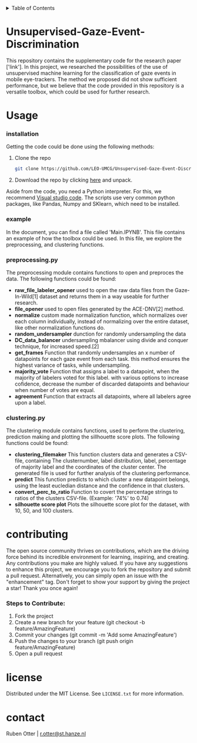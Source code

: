 <details>
  <summary>Table of Contents</summary>
  <ol>
    <li>
      <a href="#unsupervised-gaze-event-discrimination">Unsupervised-Gaze-Event-Discrimination</a>
    </li>
    <li><a href="#usage">Usage</a></li>
    <li><a href="#contributing">Contributing</a></li>
    <li><a href="#license">License</a></li>
    <li><a href="#contact">Contact</a></li>
  </ol>
</details>

# Unsupervised-Gaze-Event-Discrimination
This repository contains the supplementary code for the research paper ['link']. In this project, we researched the possibilities of the use of unsupervised machine learning for the classification of gaze events in mobile eye-trackers. The method we proposed did not show sufficient performance, but we believe that the code provided in this repository is a versatile toolbox, which could be used for further research.




# Usage
### installation
Getting the code could be done using the following methods:
1. Clone the repo
   ```sh
   git clone https://github.com/LEO-UMCG/Unsupervised-Gaze-Event-Discrimination/
   ```
   
2. Download the repo by clicking [here](https://github.com/LEO-UMCG/Unsupervised-Gaze-Event-Discrimination/archive/refs/heads/main.zip)  and unpack.

Aside from the code, you need a Python interpreter. For this, we recommend [Visual studio code](https://code.visualstudio.com). The scripts use very common python packages, like Pandas, Numpy and SKlearn, which need to be installed.




### example
In the document, you can find a file called 'Main.IPYNB'. This file contains an example of how the toolbox could be used. In this file, we explore the preprocessing, and clustering functions.

### preprocessing.py
The preprocessing module contains functions to open and preproces the data. The following functions could be found:
* **raw_file_labeler_opener** used to open the raw data files from the Gaze-In-Wild[1] dataset and returns them in a way useable for further research.
* **file_opener** used to open files generated by the ACE-DNV[2] method.
* **normalize** custom made normalization function, which normalizes over each column individually, instead of normalizing over the entire dataset, like other normalization functions do.
* **random_undersampler** dunction for randomly undersampling the data
* **DC_data_balancer** undersampling mbalancer using divide and conquer technique, for increased speed.[2]
* **get_frames** Function that randomly undersamples an x number of datapoints for each gaze event from each task. this method ensures the highest variance of tasks, while undersampling.
* **majority_vote** Function that assigns a label to a datapoint, when the majority of labelers voted for this label. with various options to increase cofidence, decrease the number of discarded datapoints and behaviour when number of votes are equal.
* **agreement** Function that extracts all datapoints, where all labelers agree upon a label.

### clustering.py
The clustering module contains functions, used to perform the clustering, prediction making and plotting the sillhouette score plots. The following functions could be found:
* **clustering_filemaker** This function clusters data and generates a CSV-file, containing The clusternumber, label distribution, label, percentage of majority label and the coordinates of the cluster center. The generated file is used for further analysis of the clustering performance.
* **predict** This function predicts to which cluster a new datapoint belongs, using the least eucledian distance and the confidence in that clusters.
* **convert_perc_to_ratio** Function to covert the percentage strings to ratios of the clusters CSV-file. (Example: '74%' to 0.74)
* **silhouette score plot** Plots the silhouette score plot for the dataset, with 10, 50, and 100 clusters.




# contributing
The open source community thrives on contributions, which are the driving force behind its incredible environment for learning, inspiring, and creating. Any contributions you make are highly valued. If you have any suggestions to enhance this project, we encourage you to fork the repository and submit a pull request. Alternatively, you can simply open an issue with the "enhancement" tag. Don't forget to show your support by giving the project a star! Thank you once again!

### Steps to Contribute:
1. Fork the project
2. Create a new branch for your feature (git checkout -b feature/AmazingFeature)
3. Commit your changes (git commit -m 'Add some AmazingFeature')
4. Push the changes to your branch (git push origin feature/AmazingFeature)
5. Open a pull request




# license
Distributed under the MIT License. See `LICENSE.txt` for more information.




# contact
Ruben Otter | [r.otter@st.hanze.nl](mailto:r.otter@st.hanze.nl)
